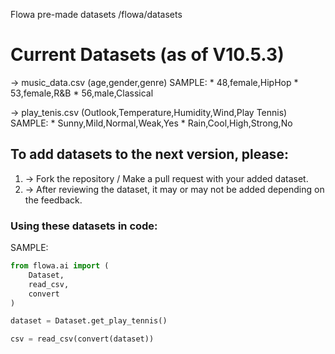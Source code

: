 Flowa pre-made datasets
/flowa/datasets

# Current Datasets (as of V10.5.3)
  -> music_data.csv (age,gender,genre)
      SAMPLE:
       * 48,female,HipHop
       * 53,female,R&B
       * 56,male,Classical

  -> play_tenis.csv (Outlook,Temperature,Humidity,Wind,Play Tennis)
      SAMPLE:
       * Sunny,Mild,Normal,Weak,Yes
       * Rain,Cool,High,Strong,No

## To add datasets to the next version, please:

  1. -> Fork the repository / Make a pull request with your added dataset.
  2. -> After reviewing the dataset, it may or may not be added depending on the feedback.



### Using these datasets in code:

SAMPLE:
```python
from flowa.ai import (
    Dataset,
    read_csv,
    convert
)

dataset = Dataset.get_play_tennis()

csv = read_csv(convert(dataset))
```
